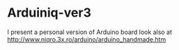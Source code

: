 Arduiniq-ver3
=============

I present a personal version of Arduino board
look also at http://www.niqro.3x.ro/arduino/arduino_handmade.htm
